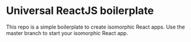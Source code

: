 # Universal ReactJS boilerplate

This repo is a simple boilerplate to create isomorphic React apps. Use the master branch to start your isomorphic React app.
